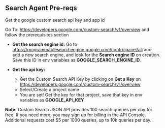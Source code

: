 ## Search Agent Pre-reqs

Get the google custom search api key and app id

Go To: https://developers.google.com/custom-search/v1/overview and follow the prerequisites section



- **Get the search engine id:**
Go to https://programmablesearchengine.google.com/controlpanel/all and add a new search engine, and look for the **Search engine ID** on creation.
Save this ID in env variables as **GOOGLE_SEARCH_ENGINE_ID**.

- **Get the api key:**
    - Get the Custom Search API Key by clicking on **Get a Key** on https://developers.google.com/custom-search/v1/overview
    - Select/Create a project name
    - You are set! Get the key for that project, save that key in env variables as **GOOGLE_API_KEY**


**Note:** Custom Search JSON API provides 100 search queries per day for free. If you need more, you may sign up for billing in the API Console. Additional requests cost $5 per 1000 queries, up to 10k queries per day.
